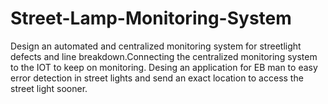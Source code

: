 # Street-Lamp-Monitoring-System
Design an automated and centralized monitoring  system for streetlight defects and line breakdown.Connecting the centralized monitoring system to the IOT to keep on monitoring. Desing an application for EB man to easy error detection in street lights and send an exact location  to access the street light sooner.
